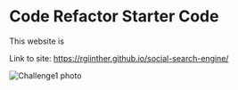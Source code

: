 # Code Refactor Starter Code
This website is 

Link to site: https://rgiinther.github.io/social-search-engine/

![Challenge1 photo](https://user-images.githubusercontent.com/98620163/158033536-1ed532d3-851b-4710-bcfd-1ca7283dc00e.jpeg)
